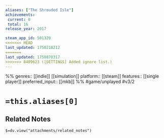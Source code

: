 ```yaml
---
aliases: ["The Shrouded Isle"]
achievements:
 current: 0
 total: 16
release_year: 2017

steam_app_id: 501320
<<<<<<< HEAD
last_updated: 1750218212
=======
last_updated: 1750870317
>>>>>>> 8409623 ([SETTINGS] Added ignore list.)
---
```

%%
genres:: [[indie]] [[simulation]]
platform:: [[steam]]
features:: [[single player]]
preferred_input:: [[mkb]]
%%
#game/unplayed
#v3/2

# `=this.aliases[0]`
## Related Notes
`$=dv.view("attachments/related_notes")`